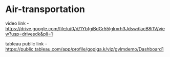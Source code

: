 # Air-transportation

video link -https://drive.google.com/file/u/0/d/1YbfgiBdGr55lglrxrh3JdswdlacB8i1V/view?usp=drivesdk&pli=1

tableau public link - https://public.tableau.com/app/profile/gopiga.k/viz/gvlmdemo/Dashboard1

